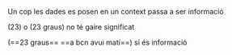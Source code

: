 Un cop les dades es posen en un context passa a ser informació


(23) o (23 graus) no té gaire significat

(==23 graus==   ==a bcn avui matí==) sí és informació